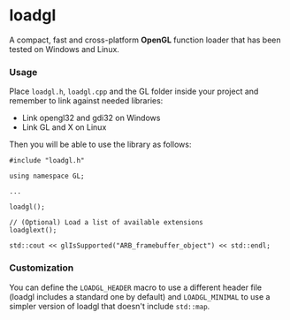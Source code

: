 # loadgl
A compact, fast and cross-platform **OpenGL** function loader that has been tested on Windows and Linux.

### Usage
Place `loadgl.h`, `loadgl.cpp` and the GL folder inside your project and remember to link against needed libraries:
* Link opengl32 and gdi32 on Windows
* Link GL and X on Linux

Then you will be able to use the library as follows:

```
#include "loadgl.h"

using namespace GL;

...

loadgl();

// (Optional) Load a list of available extensions
loadglext();

std::cout << glIsSupported("ARB_framebuffer_object") << std::endl;

```
### Customization
You can define the `LOADGL_HEADER` macro to use a different header file (loadgl includes a standard one by default) and `LOADGL_MINIMAL` to use a simpler version of loadgl that doesn't include `std::map`.
